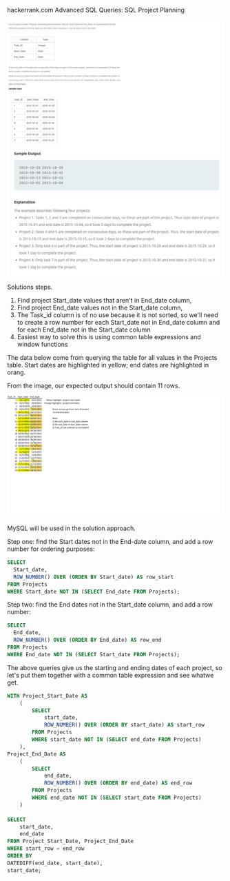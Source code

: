 hackerrank.com Advanced SQL Queries: SQL Project Planning

![Problem_Statement_1](problem_statement_img_1.jpg)
![Problem_Statement_2](problem_statement_img_2.jpg)


Solutions steps.

1) Find project Start_date values that aren't in End_date column,
2) Find project End_date values not in the Start_date column,
3) The Task_id column is of no use because it is not sorted, so we'll need
to create a row number for each Start_date not in End_date column and for
each End_date not in the Start_date column
4) Easiest way to solve this is using common table expressions and window functions

The data below come from querying the table for all values in the Projects table.
Start dates are highlighted in yellow; end dates are highlighted in orang.

From the image, our expected output should contain 11 rows.

![Solution](solution_analysis.jpg)


MySQL will be used in the solution approach.

Step one: find the Start dates not in the End-date column, and add a row number for ordering purposes:
```sql
SELECT
  Start_date,
  ROW_NUMBER() OVER (ORDER BY Start_date) AS row_start
FROM Projects
WHERE Start_date NOT IN (SELECT End_date FROM Projects);
```

Step two: find the End dates not in the Start_date column, and add a row number:
```sql
SELECT
  End_date,
  ROW_NUMBER() OVER (ORDER BY End_date) AS row_end
FROM Projects
WHERE End_date NOT IN (SELECT Start_date FROM Projects);
```

The above queries give us the starting and ending dates of each project, so let's
put them together with a common table expression and see whatwe get.

```sql
WITH Project_Start_Date AS
    (
        SELECT
            start_date,
            ROW_NUMBER() OVER (ORDER BY start_date) AS start_row
        FROM Projects
        WHERE start_date NOT IN (SELECT end_date FROM Projects)
    ),
Project_End_Date AS
    (
        SELECT
            end_date,
            ROW_NUMBER() OVER (ORDER BY end_date) AS end_row
        FROM Projects
        WHERE end_date NOT IN (SELECT start_date FROM Projects)
    )
    
SELECT
    start_date,
    end_date
FROM Project_Start_Date, Project_End_Date
WHERE start_row = end_row
ORDER BY
DATEDIFF(end_date, start_date),
start_date;
```
